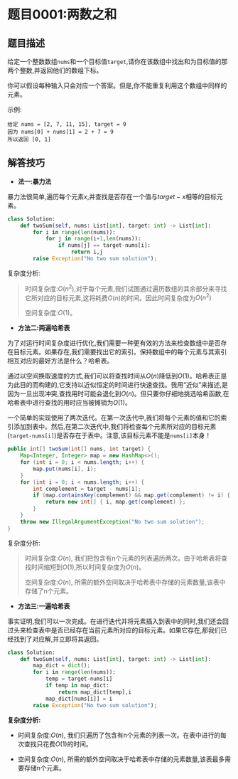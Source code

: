 # 题目0001:两数之和

## 题目描述

给定一个整数数组`nums`和一个目标值`target`,请你在该数组中找出和为目标值的那两个整数,并返回他们的数组下标。

你可以假设每种输入只会对应一个答案。但是,你不能重复利用这个数组中同样的元素。

示例:

```
给定 nums = [2, 7, 11, 15], target = 9
因为 nums[0] + nums[1] = 2 + 7 = 9
所以返回 [0, 1]
```

## 解答技巧

* **法一:暴力法**

暴力法很简单,遍历每个元素$x$,并查找是否存在一个值与$target-x$相等的目标元素。

```python
class Solution:
    def twoSum(self, nums: List[int], target: int) -> List[int]:
        for i in range(len(nums)):
            for j in range(i+1,len(nums)):
                if nums[j] == target-nums[i]:
                    return i,j
        raise Exception("No two sum solution");
```

复杂度分析:

> 时间复杂度:$O(n^2)$,对于每个元素,我们试图通过遍历数组的其余部分来寻找它所对应的目标元素,这将耗费$O(n)$的时间。因此时间复杂度为$O(n^2)$
> 
> 空间复杂度:$O(1)$。

* **方法二:两遍哈希表**

为了对运行时间复杂度进行优化,我们需要一种更有效的方法来检查数组中是否存在目标元素。如果存在,我们需要找出它的索引。保持数组中的每个元素与其索引相互对应的最好方法是什么？哈希表。

通过以空间换取速度的方式,我们可以将查找时间从$O(n)$降低到$O(1)$。哈希表正是为此目的而构建的,它支持以近似恒定的时间进行快速查找。我用“近似”来描述,是因为一旦出现冲突,查找用时可能会退化到$O(n)$。但只要你仔细地挑选哈希函数,在哈希表中进行查找的用时应当被摊销为$O(1)$。

一个简单的实现使用了两次迭代。在第一次迭代中,我们将每个元素的值和它的索引添加到表中。然后,在第二次迭代中,我们将检查每个元素所对应的目标元素(`target-nums[i]`)是否存在于表中。注意,该目标元素不能是`nums[i]`本身！

```java
public int[] twoSum(int[] nums, int target) {
    Map<Integer, Integer> map = new HashMap<>();
    for (int i = 0; i < nums.length; i++) {
        map.put(nums[i], i);
    }
    for (int i = 0; i < nums.length; i++) {
        int complement = target - nums[i];
        if (map.containsKey(complement) && map.get(complement) != i) {
            return new int[] { i, map.get(complement) };
        }
    }
    throw new IllegalArgumentException("No two sum solution");
}
```

复杂度分析:

> 时间复杂度:$O(n)$, 我们把包含有n个元素的列表遍历两次。由于哈希表将查找时间缩短到$O(1)$,所以时间复杂度为$O(n)$。
> 
> 空间复杂度:$O(n)$, 所需的额外空间取决于哈希表中存储的元素数量,该表中存储了n个元素。

* **方法三:一遍哈希表**

事实证明,我们可以一次完成。在进行迭代并将元素插入到表中的同时,我们还会回过头来检查表中是否已经存在当前元素所对应的目标元素。如果它存在,那我们已经找到了对应解,并立即将其返回。

```python
class Solution:
    def twoSum(self, nums: List[int], target: int) -> List[int]:
        map_dict = dict();
        for i in range(len(nums)):
            temp = target-nums[i]
            if temp in map_dict:
                return map_dict[temp],i 
            map_dict[nums[i]] = i
        raise Exception("No two sum solution");
```

**复杂度分析:**

* 时间复杂度:$O(n)$, 我们只遍历了包含有n个元素的列表一次。在表中进行的每次查找只花费$O(1)$的时间。

* 空间复杂度:$O(n)$, 所需的额外空间取决于哈希表中存储的元素数量,该表最多需要存储n个元素。


